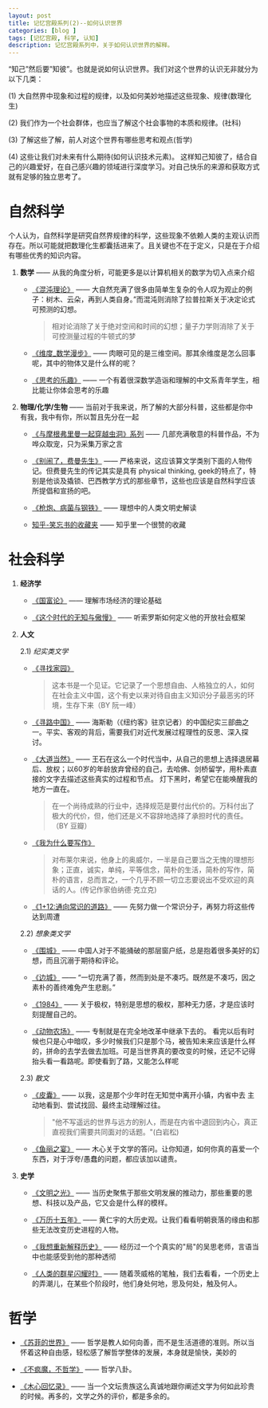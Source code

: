 ```yaml
---
layout: post
title: 记忆宫殿系列(2)--如何认识世界
categories: [blog ]
tags: [记忆宫殿, 科学, 认知]
description: 记忆宫殿系列中，关于如何认识世界的解释。
---
```


“知己”然后要”知彼”。也就是说如何认识世界。我们对这个世界的认识无非就分为以下几类： 

(1) 大自然界中现象和过程的规律，以及如何美妙地描述这些现象、规律(数理化生) 

(2) 我们作为一个社会群体，也应当了解这个社会事物的本质和规律。(社科) 	

(3) 了解这些了解，前人对这个世界有哪些思考和观点(哲学) 

(4) 这些让我们对未来有什么期待(如何认识技术元素)。 这样知己知彼了，结合自己的兴趣爱好，在自己感兴趣的领域进行深度学习。对自己快乐的来源和获取方式就有足够的独立思考了。 
	

# 自然科学
个人认为，自然科学是研究自然界规律的科学，这些现象不依赖人类的主观认识而存在。所以可能就把数理化生都囊括进来了。且关键也不在于定义，只是在于介绍有哪些优秀的知识内容。

1. **数学** —— 从我的角度分析，可能更多是以计算机相关的数学为切入点来介绍
	- [《混沌理论》](http://v.ku6.com/show/k6mFP2GUPLaXcE38_g4aYA...html) —— 大自然充满了很多由简单生复杂的令人叹为观止的例子：树木、云朵，再到人类自身。”而混沌则消除了拉普拉斯关于决定论式可预测的幻想。
    
	  > 相对论消除了关于绝对空间和时间的幻想；量子力学则消除了关于可控测量过程的牛顿式的梦
		
	- [《维度_数学漫步》](http://www.youku.com/playlist_show/id_6081309.html) —— 肉眼可见的是三维空间。那其余维度是怎么回事呢，其中的物体又是什么样的呢？  
		
	- [《思考的乐趣》](http://book.douban.com/subject/10779597/) —— 一个有着很深数学造诣和理解的中文系青年学生，相比能让你体会思考的乐趣

2. **物理/化学/生物** —— 当前对于我来说，所了解的大部分科普，这些都是你中有我，我中有你，所以暂且先分在一起
	- [《与摩根弗里曼一起穿越虫洞》系列](http://movie.douban.com/subject/4051764/?from=subject-page) —— 几部充满敬意的科普作品，不为哗众取宠，只为采集万家之言  
	
	- [《别闹了，费曼先生》](http://book.douban.com/subject/1037602/) —— 严格来说，这应该算文学类别下面的人物传记。但费曼先生的传记其实是具有 physical thinking, geek的特点了，特别是他谈及撬锁、巴西教学方式的那些章节，这些也应该是自然科学应该所提倡和宣扬的吧。
	
	- [《枪炮、病菌与钢铁》](http://book.douban.com/subject/1813841/) —— 理想中的人类文明史解读
	
	- [知乎-笑忘书的收藏夹](http://www.zhihu.com/collection/19649450) —— 知乎里一个很赞的收藏


# 社会科学
1. **经济学** 
	- [《国富论》](http://book.douban.com/subject/1261560/) —— 理解市场经济的理论基础
	
	- [《这个时代的无知与傲慢》](http://book.douban.com/subject/11589947/) —— 听索罗斯如何定义他的开放社会框架
  
2. **人文**
	
	2.1) *纪实类文学*
    
	- [《寻找家园》](http://book.douban.com/subject/1005358/)
	  
	  > 这本书是一个见证。它记录了一个思想自由、人格独立的人，如何在社会主义中国，这个有史以来对待自由主义知识分子最恶劣的环境，生存下来（BY 阮一峰）
	
	- [《寻路中国》](http://lz.book.sohu.com/serialize-id-19783.html) —— 海斯勒（《纽约客》驻京记者）的中国纪实三部曲之一。平实、客观的背后，需要我们对近代发展过程理性的反思、深入探讨。
      
	- [《大道当然》](http://book.douban.com/subject/25782608/)  —— 王石在这么一个时代当中，从自己的思想上选择退居幕后、放权；以60岁的年龄放弃曾经的自己，去哈佛、剑桥留学，用朴素直接的文字去描述这些真实的过程和节点。 灯下黑时，希望它在能唤醒我的地方一直在。

	  > 在一个尚待成熟的行业中，选择规范是要付出代价的。万科付出了极大的代价，但，他们还是义不容辞地选择了承担时代的责任。（BY 豆瓣）
	
	- [《我为什么要写作》](http://book.douban.com/subject/2135139/) 
	
	  > 对布莱尔来说，他身上的奥威尔，一半是自己要当之无愧的理想形象；正直，诚实，单纯，平等信念，简朴的生活，简朴的写作，简朴的语言，总而言之，一个几乎不顾一切立志要说出不受欢迎的真话的人。(传记作家伯纳德·克立克)
	
	- [《1+12:通向常识的道路》](http://book.douban.com/subject/26589233/) —— 先努力做一个常识分子，再努力将这些传达到周遭
	
	2.2) *想象类文学*
    
	- [《围城》](http://book.douban.com/subject/1008145/) —— 中国人对于不能捅破的那层窗户纸，总是抱着很多美好的幻想，而且沉溺于期待和评论。
  
    - [《边城》](http://book.douban.com/subject/1057244/) —— “一切充满了善，然而到处是不凑巧。既然是不凑巧，因之素朴的善终难免产生悲剧。”
	
	- [《1984》](http://book.douban.com/subject/4820710/) —— 关于极权，特别是思想的极权，那种无力感，才是应该时刻提醒自己的。

	- [《动物农场》](http://book.douban.com/subject/2035179/) —— 专制就是在完全地改革中继承下去的。 看完以后有时候也只是心中暗叹，多少时候我们只是那个马，被告知未来应该是什么样的，拼命的去学去做去加班。可是当世界真的要改变的时候，还记不记得抬头看一看路呢。即使看到了路，又能怎么样呢

	2.3) *散文*
    
	- [《皮囊》](http://book.douban.com/subject/26278687/) —— 以我，这是那个少年时在无知觉中离开小镇，内省中去 主动地看到、尝试找回、最终主动理解过往。
 
	  > "他不写遥远的世界与远方的别人，而是在内省中退回到内心，真正直视我们需要共同面对的话题。"(白岩松)
	  
    - [《鱼丽之宴》](http://book.douban.com/subject/2097249/) —— 木心关于文学的答问。让你知道，如何你真的喜爱一个东西，对于浮夸/愚蠢的问题，都应该加以谴责。
  
3. **史学**
	- [《文明之光》](http://www.douban.com/note/360853273/) —— 当历史聚焦于那些文明发展的推动力，那些重要的思想、科技以及产品，它又会是什么样的模样。
	
	- [《万历十五年》](http://book.douban.com/subject/1041482/) ——  黄仁宇的大历史观。让我们看看明朝衰落的缘由和那些无法改变历史进程的人物。
	
	- [《我想重新解释历史》](http://book.douban.com/subject/6729761/) —— 经历过一个个真实的"局"的吴思老师，言语当中也能感受到他的那种透彻
  
	- [《人类的群星闪耀时》](http://book.douban.com/subject/1083762/) —— 随着茨威格的笔触，我们去看看，一个历史上的弄潮儿，在某些个阶段时，他们身处何地，思及何处，触及何人。

# 哲学
  
  - [《苏菲的世界》](http://book.douban.com/subject_search?search_text=%E8%8B%8F%E8%8F%B2%E7%9A%84%E4%B8%96%E7%95%8C&cat=1001) —— 哲学是教人如何向善，而不是生活道德的准则。所以当怀着这种自由感，轻松感了解哲学整体的发展，本身就是愉快，美妙的

  - [《不疯魔，不哲学》](http://book.douban.com/subject/24882901/) —— 哲学八卦。

  - [《木心回忆录》](http://book.douban.com/subject/20440644/) —— 当一个文坛贵族这么真诚地跟你阐述文学为何如此珍贵的时候。再多的，文学之外的评价，都是多余的。